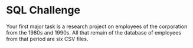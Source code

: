 # SQL Challenge

Your first major task is a research project on employees of the corporation from the 1980s and 1990s. All that remain of the database of employees from that period are six CSV files.
